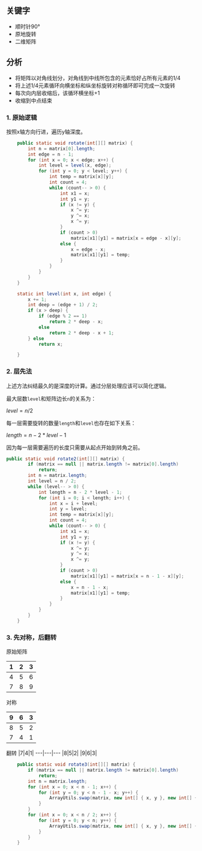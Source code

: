 ## 关键字
- 顺时针90°
- 原地旋转
- 二维矩阵

## 分析

- 将矩阵以对角线划分，对角线到中线所包含的元素恰好占所有元素的1/4
- 将上述1/4元素循环向横坐标和纵坐标旋转对称循环即可完成一次旋转
- 每次向内层收缩后，该循环横坐标+1
- 收缩到中点结束

### 1. 原始逻辑

按照x轴方向行进，遍历y轴深度。

```java
    public static void rotate(int[][] matrix) {
        int n = matrix[0].length;
        int edge = n - 1;
        for (int x = 0; x < edge; x++) {
            int level = level(x, edge);
            for (int y = 0; y < level; y++) {
                int temp = matrix[x][y];
                int count = 4;
                while (count-- > 0) {
                    int x1 = x;
                    int y1 = y;
                    if (x != y) {
                        x ^= y;
                        y ^= x;
                        x ^= y;
                    }
                    if (count > 0)
                        matrix[x1][y1] = matrix[x = edge - x][y];
                    else {
                        x = edge - x;
                        matrix[x1][y1] = temp;
                    }
                }
            }
        }
    }

    static int level(int x, int edge) {
        x += 1;
        int deep = (edge + 1) / 2;
        if (x > deep) {
            if (edge % 2 == 1)
                return 2 * deep - x;
            else
                return 2 * deep - x + 1;
        } else
            return x;

    }
```
### 2. 层先法

上述方法纠结最久的是深度的计算。通过分层处理应该可以简化逻辑。

最大层数`level`和矩阵边长`n`的关系为：

${level=n/2}$

每一层需要旋转的数量`length`和`level`也存在如下关系：

${length = n - 2*level - 1}$

因为每一层需要遍历的长度只需要从起点开始到转角之前。

```java
public static void rotate2(int[][] matrix) {
        if (matrix == null || matrix.length != matrix[0].length)
            return;
        int n = matrix.length;
        int level = n / 2;
        while (level-- > 0) {
            int length = n - 2 * level - 1;
            for (int i = 0; i < length; i++) {
                int x = i + level;
                int y = level;
                int temp = matrix[x][y];
                int count = 4;
                while (count-- > 0) {
                    int x1 = x;
                    int y1 = y;
                    if (x != y) {
                        x ^= y;
                        y ^= x;
                        x ^= y;
                    }
                    if (count > 0)
                        matrix[x1][y1] = matrix[x = n - 1 - x][y];
                    else {
                        x = n - 1 - x;
                        matrix[x1][y1] = temp;
                    }
                }
            }
        }
    }
```

### 3. 先对称，后翻转

原始矩阵

|1|2|3|
---|---|---
|4|5|6|
|7|8|9|

对称

|9|6|3|
---|---|---
|8|5|2|
|7|4|1|

翻转
|7|4|1|
---|---|---
|8|5|2|
|9|6|3|

```java
    public static void rotate3(int[][] matrix) {
        if (matrix == null || matrix.length != matrix[0].length)
            return;
        int n = matrix.length;
        for (int x = 0; x < n - 1; x++) {
            for (int y = 0; y < n - 1 - x; y++) {
                ArrayUtils.swap(matrix, new int[] { x, y }, new int[] { n - 1 - y, n - 1 - x });
            }
        }
        for (int x = 0; x < n / 2; x++) {
            for (int y = 0; y < n; y++) {
                ArrayUtils.swap(matrix, new int[] { x, y }, new int[] { n - 1 - x, y });
            }
        }
    }
```